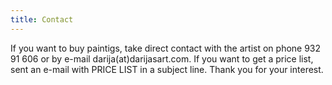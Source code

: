 ```yaml
---
title: Contact
---
```

If you want to buy paintigs, take direct contact with the artist on phone 932 91 606 or by e-mail darija(at)darijasart.com. If you want to get a price list, sent an e-mail with PRICE LIST in a subject line. Thank you for your interest.